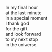
In my final hour   
at the last minute   
in a special moment  
I thank god  
for the gift  
and look forward  
to my next stop  
in the universe.
